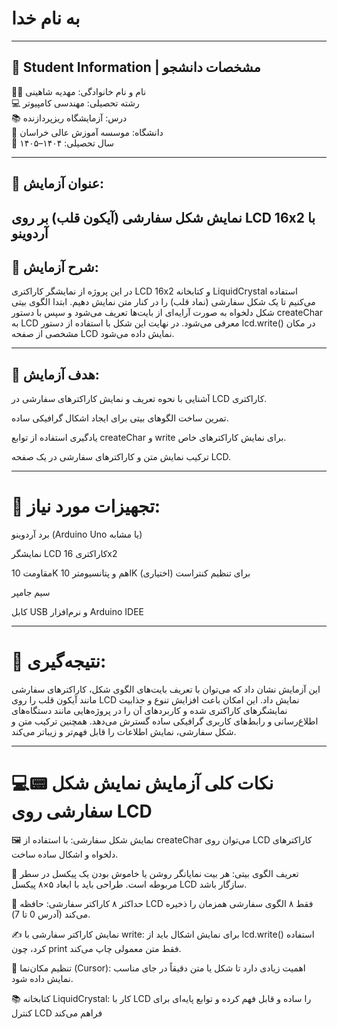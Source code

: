 # به نام خدا

---


## 📌 Student Information | مشخصات دانشجو

👩‍🎓 نام و نام خانوادگی: مهدیه شاهینی  
💻 رشته تحصیلی: مهندسی کامپیوتر  
📚 درس: آزمایشگاه ریزپردازنده  
🏫 دانشگاه: موسسه آموزش عالی خراسان  
📅 سال تحصیلی: ۱۴۰۴–۱۴۰۵

---

## 🔬 عنوان آزمایش:
نمایش شکل سفارشی (آیکون قلب) بر روی LCD 16x2 با آردوینو
---


## 📝 شرح آزمایش:
در این پروژه از نمایشگر کاراکتری LCD 16x2 و کتابخانه LiquidCrystal استفاده می‌کنیم تا یک شکل سفارشی (نماد قلب) را در کنار متن نمایش دهیم. ابتدا الگوی بیتی شکل دلخواه به صورت آرایه‌ای از بایت‌ها تعریف می‌شود و سپس با دستور createChar به LCD معرفی می‌شود. در نهایت این شکل با استفاده از دستور lcd.write() در مکان مشخصی از صفحه LCD نمایش داده می‌شود.

---

## 🎯 هدف آزمایش:
آشنایی با نحوه تعریف و نمایش کاراکترهای سفارشی در LCD کاراکتری.

تمرین ساخت الگوهای بیتی برای ایجاد اشکال گرافیکی ساده.

یادگیری استفاده از توابع createChar و write برای نمایش کاراکترهای خاص.

ترکیب نمایش متن و کاراکترهای سفارشی در یک صفحه LCD.

---
# 🧪 تجهیزات مورد نیاز:
برد آردوینو (Arduino Uno یا مشابه)

نمایشگر LCD کاراکتری 16x2

مقاومت 10K اهم و پتانسیومتر 10K برای تنظیم کنتراست (اختیاری)

سیم جامپر

کابل USB و نرم‌افزار Arduino IDEE

---
# 📌 نتیجه‌گیری:
این آزمایش نشان داد که می‌توان با تعریف بایت‌های الگوی شکل، کاراکترهای سفارشی مانند آیکون قلب را روی LCD نمایش داد. این امکان باعث افزایش تنوع و جذابیت نمایشگرهای کاراکتری شده و کاربردهای آن را در پروژه‌هایی مانند دستگاه‌های اطلاع‌رسانی و رابط‌های کاربری گرافیکی ساده گسترش می‌دهد. همچنین ترکیب متن و شکل سفارشی، نمایش اطلاعات را قابل فهم‌تر و زیباتر می‌کند.

---
 # 💻📟 نکات کلی آزمایش نمایش شکل سفارشی روی LCD 
🖼️ نمایش شکل سفارشی: با استفاده از createChar می‌توان روی LCD کاراکترهای دلخواه و اشکال ساده ساخت.

🧩 تعریف الگوی بیتی: هر بیت نمایانگر روشن یا خاموش بودن یک پیکسل در سطر مربوطه است. طراحی باید با ابعاد ۵×۸ پیکسل LCD سازگار باشد.

🔢 حداکثر ۸ کاراکتر سفارشی: حافظه LCD فقط ۸ الگوی سفارشی همزمان را ذخیره می‌کند (آدرس 0 تا 7).

✍️ نمایش کاراکتر سفارشی با write: برای نمایش اشکال باید از lcd.write() استفاده کرد، چون print فقط متن معمولی چاپ می‌کند.

🎯 تنظیم مکان‌نما (Cursor): اهمیت زیادی دارد تا شکل یا متن دقیقاً در جای مناسب نمایش داده شود.

📚 کتابخانه LiquidCrystal: کار با LCD را ساده و قابل فهم کرده و توابع پایه‌ای برای کنترل LCD فراهم می‌کند
